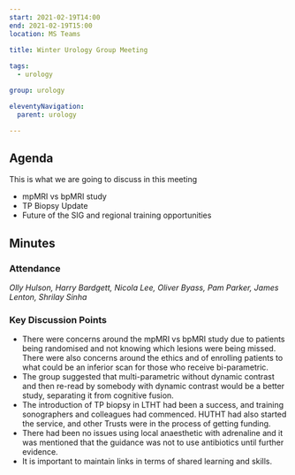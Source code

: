 ```yaml
---
start: 2021-02-19T14:00
end: 2021-02-19T15:00
location: MS Teams
 
title: Winter Urology Group Meeting

tags:
  - urology

group: urology

eleventyNavigation:
  parent: urology

---
```


## Agenda

This is what we are going to discuss in this meeting

* mpMRI vs bpMRI study 
* TP Biopsy Update 
* Future of the SIG and regional training opportunities 

## Minutes

### Attendance
_Olly Hulson, Harry Bardgett, Nicola Lee, Oliver Byass, Pam Parker, James Lenton, Shrilay Sinha_ 

### Key Discussion Points

* There were concerns around the mpMRI vs bpMRI study due to patients being randomised and not knowing which lesions were being missed. There were also concerns around the ethics and of enrolling patients to what could be an inferior scan for those who receive bi-parametric.
* The group suggested that multi-parametric without dynamic contrast and then re-read by somebody with dynamic contrast would be a better study, separating it from cognitive fusion.
* The introduction of TP biopsy in LTHT had been a success, and training sonographers and colleagues had commenced. HUTHT had also started the service, and other Trusts were in the process of getting funding.
* There had been no issues using local anaesthetic with adrenaline and it was mentioned that the guidance was not to use antibiotics until further evidence.
* It is important to maintain links in terms of shared learning and skills.
